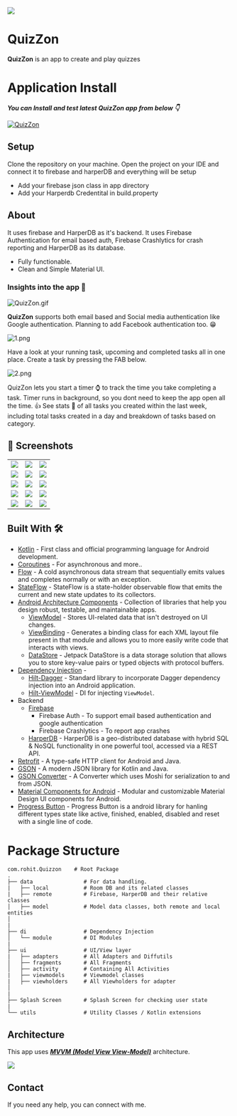 ![](media/QuizZon_Head.png)

# **QuizZon**

**QuizZon** is an app to create and play quizzes

# Application Install

***You can Install and test latest QuizZon app from below 👇***

[![QuizZon](https://img.shields.io/badge/QuizZon✅-APK-red.svg?style=for-the-badge&logo=android)](https://github.com/rohitjakhar/Quizzon/raw/master/app/release/app-release.apk)

## Setup
Clone the repository on your machine. Open the project on your IDE and connect it to firebase and harperDB and everything will be setup

- Add your firebase json class in app directory
- Add your Harperdb Credentital in build.property

## About

 It uses firebase and HarperDB as it's backend. It uses Firebase Authentication for email based auth, Firebase Crashlytics for crash reporting and HarperDB as its database.

- Fully functionable.
- Clean and Simple Material UI.

### Insights into the app 🔎

![QuizZon.gif](https://raw.githubusercontent.com/rohitjakhar/Quizzon/0b7e611653fd3d6b9f8aaa6657025f4c6d20667f/media/Quizzon.gif?token=AIPBJFJQMRV5MFOAU5LVEH3A4ZL4A)


**QuizZon** supports both email based and Social media authentication like Google authentication. Planning to add Facebook authentication too. 😁



![1.png](media/slide-2.png)


Have a look at your running task, upcoming and completed tasks all in one place. Create a task by pressing the FAB below.

![2.png](media/slide-3.png)

QuizZon lets you start a timer ⌚ to track the time you take completing a task. Timer runs in background, so you dont need to keep the app open all the time. 👍 See stats 💪 of all tasks you created within the last week, including total tasks created in a day and breakdown of tasks based on category.

## 📸 Screenshots

||||
|:----------------------------------------:|:-----------------------------------------:|:-----------------------------------------: |
| ![](media/1.png) | ![](media/2.png) | ![](media/3.png) |
| ![](media/4.png)  | ![](media/5.png) | ![](media/6.png)    |
| ![](media/7.png) | ![](media/8.png)    | ![](media/9.png)      |
|![](media/10.png)  |![](media/11.png)  |![](media/12.png)      |
|![](media/13.png)  |![](media/14.png)  |![](media/15.png)      |

## Built With 🛠
- [Kotlin](https://kotlinlang.org/) - First class and official programming language for Android development.
- [Coroutines](https://kotlinlang.org/docs/reference/coroutines-overview.html) - For asynchronous and more..
- [Flow](https://kotlin.github.io/kotlinx.coroutines/kotlinx-coroutines-core/kotlinx.coroutines.flow/-flow/) - A cold asynchronous data stream that sequentially emits values and completes normally or with an exception.
 - [StateFlow](https://developer.android.com/kotlin/flow/stateflow-and-sharedflow) - StateFlow is a state-holder observable flow that emits the current and new state updates to its collectors.
- [Android Architecture Components](https://developer.android.com/topic/libraries/architecture) - Collection of libraries that help you design robust, testable, and maintainable apps.
  - [ViewModel](https://developer.android.com/topic/libraries/architecture/viewmodel) - Stores UI-related data that isn't destroyed on UI changes.
  - [ViewBinding](https://developer.android.com/topic/libraries/view-binding) - Generates a binding class for each XML layout file present in that module and allows you to more easily write code that interacts with views.
  - [DataStore](https://developer.android.com/topic/libraries/architecture/datastore) - Jetpack DataStore is a data storage solution that allows you to store key-value pairs or typed objects with protocol buffers.
- [Dependency Injection](https://developer.android.com/training/dependency-injection) -
  - [Hilt-Dagger](https://dagger.dev/hilt/) - Standard library to incorporate Dagger dependency injection into an Android application.
  - [Hilt-ViewModel](https://developer.android.com/training/dependency-injection/hilt-jetpack) - DI for injecting `ViewModel`.
- Backend
  - [Firebase](https://firebase.google.com)
    - Firebase Auth - To support email based authentication and google authentication
    - Firebase Crashlytics - To report app crashes
  - [HarperDB](https://harperdb.io) -  HarperDB is a geo-distributed database with hybrid SQL & NoSQL functionality in one powerful tool, accessed via a REST API.
- [Retrofit](https://square.github.io/retrofit/) - A type-safe HTTP client for Android and Java.
- [GSON](https://github.com/google/gson) - A modern JSON library for Kotlin and Java.
- [GSON Converter](https://github.com/square/retrofit/tree/master/retrofit-converters/gson) - A Converter which uses Moshi for serialization to and from JSON.
- [Material Components for Android](https://github.com/material-components/material-components-android) - Modular and customizable Material Design UI components for Android.
- [Progress Button](https://github.com/hellosagar/ProgressButton) - Progress Button is a android library for hanling different types state like active, finished, enabled, disabled and reset with a single line of code.

# Package Structure

    com.rohit.Quizzon    # Root Package
    .
    ├── data                # For data handling.
    |   ├── local           # Room DB and its related classes
    |   ├── remote          # Firebase, HarperDB and their relative classes
    │   ├── model           # Model data classes, both remote and local entities
    │
    |
    ├── di                  # Dependency Injection
    │   └── module          # DI Modules
    |
    ├── ui                  # UI/View layer
    |   ├── adapters        # All Adapters and Diffutils
    │   ├── fragments       # All Fragments
    │   ├── activity        # Containing All Activities
    |   ├── viewmodels      # Viewmodel classes
    |   ├── viewholders     # All Viewholders for adapter
    │
    |
    ├── Splash Screen       # Splash Screen for checking user state
    |
    └── utils               # Utility Classes / Kotlin extensions


## Architecture
This app uses [***MVVM (Model View View-Model)***](https://developer.android.com/jetpack/docs/guide#recommended-app-arch) architecture.

![](https://developer.android.com/topic/libraries/architecture/images/final-architecture.png)

 ## Contact
If you need any help, you can connect with me.
